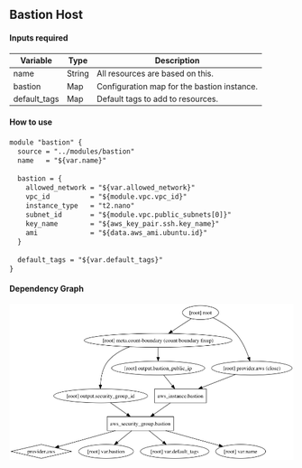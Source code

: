 ## Bastion Host

#### Inputs required

| Variable | Type | Description |
| --- | --- | --- |
| name | String | All resources are based on this. |
| bastion | Map | Configuration map for the bastion instance. |
| default_tags | Map | Default tags to add to resources. |

#### How to use

```HCL
module "bastion" {
  source = "../modules/bastion"
  name   = "${var.name}"

  bastion = {
    allowed_network = "${var.allowed_network}"
    vpc_id          = "${module.vpc.vpc_id}"
    instance_type   = "t2.nano"
    subnet_id       = "${module.vpc.public_subnets[0]}"
    key_name        = "${aws_key_pair.ssh.key_name}"
    ami             = "${data.aws_ami.ubuntu.id}"
  }

  default_tags = "${var.default_tags}"
}
```

#### Dependency Graph

![Dependency Graph](graph.png)